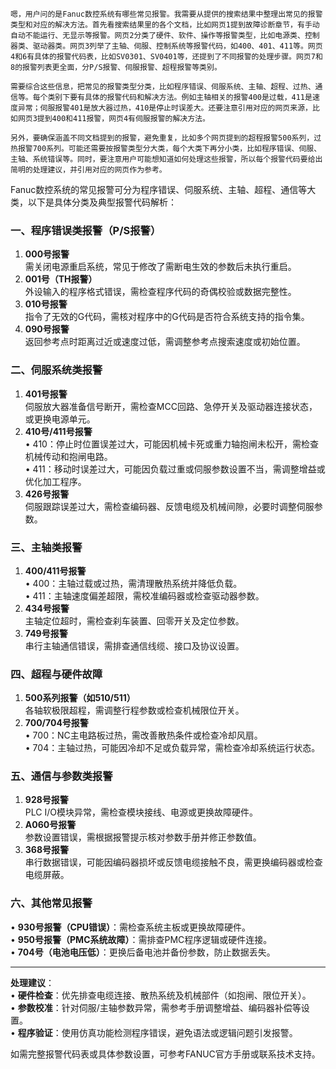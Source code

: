 ```text
嗯，用户问的是Fanuc数控系统有哪些常见报警。我需要从提供的搜索结果中整理出常见的报警类型和对应的解决方法。首先看搜索结果里的各个文档，比如网页1提到故障诊断章节，有手动自动不能运行、无显示等报警。网页2分类了硬件、软件、操作等报警类型，比如电源类、控制器类、驱动器类。网页3列举了主轴、伺服、控制系统等报警代码，如400、401、411等。网页4和6有具体的报警代码表，比如SV0301、SV0401等，还提到了不同报警的处理步骤。网页7和8的报警列表更全面，分P/S报警、伺服报警、超程报警等类别。

需要综合这些信息，把常见的报警类型分类，比如程序错误、伺服系统、主轴、超程、过热、通信等。每个类别下要有具体的报警代码和解决方法。例如主轴相关的报警400是过载，411是速度异常；伺服报警401是放大器过热，410是停止时误差大。还要注意引用对应的网页来源，比如网页3提到400和411报警，网页4有伺服报警的解决方法。

另外，要确保涵盖不同文档提到的报警，避免重复，比如多个网页提到的超程报警500系列，过热报警700系列。可能还需要按报警类型分大类，每个大类下再分小类，比如程序错误、伺服、主轴、系统错误等。同时，要注意用户可能想知道如何处理这些报警，所以每个报警代码要给出简明的处理建议，并引用对应的网页作为参考。
```
Fanuc数控系统的常见报警可分为程序错误、伺服系统、主轴、超程、通信等大类，以下是具体分类及典型报警代码解析：

### 一、程序错误类报警（P/S报警）
1. **000号报警**  
   需关闭电源重启系统，常见于修改了需断电生效的参数后未执行重启。  
2. **001号（TH报警）**  
   外设输入的程序格式错误，需检查程序代码的奇偶校验或数据完整性。  
3. **010号报警**  
   指令了无效的G代码，需核对程序中的G代码是否符合系统支持的指令集。  
4. **090号报警**  
   返回参考点时距离过近或速度过低，需调整参考点搜索速度或初始位置。

### 二、伺服系统类报警
1. **401号报警**  
   伺服放大器准备信号断开，需检查MCC回路、急停开关及驱动器连接状态，或更换电源单元。  
2. **410号/411号报警**  
   • 410：停止时位置误差过大，可能因机械卡死或重力轴抱闸未松开，需检查机械传动和抱闸电路。  
   • 411：移动时误差过大，可能因负载过重或伺服参数设置不当，需调整增益或优化加工程序。  
3. **426号报警**  
   伺服跟踪误差过大，需检查编码器、反馈电缆及机械间隙，必要时调整伺服参数。

### 三、主轴类报警
1. **400/411号报警**  
   • 400：主轴过载或过热，需清理散热系统并降低负载。  
   • 411：主轴速度偏差超限，需校准编码器或检查驱动器参数。  
2. **434号报警**  
   主轴定位超时，需检查刹车装置、回零开关及定位参数。  
3. **749号报警**  
   串行主轴通信错误，需排查通信线缆、接口及协议设置。

### 四、超程与硬件故障
1. **500系列报警（如510/511）**  
   各轴软极限超程，需调整行程参数或检查机械限位开关。  
2. **700/704号报警**  
   • 700：NC主电路板过热，需改善散热条件或检查冷却风扇。  
   • 704：主轴过热，可能因冷却不足或负载异常，需检查冷却系统运行状态。

### 五、通信与参数类报警
1. **928号报警**  
   PLC I/O模块异常，需检查模块接线、电源或更换故障硬件。  
2. **A060号报警**  
   参数设置错误，需根据报警提示核对参数手册并修正参数值。  
3. **368号报警**  
   串行数据错误，可能因编码器损坏或反馈电缆接触不良，需更换编码器或检查电缆屏蔽。

### 六、其他常见报警
• **930号报警（CPU错误）**：需检查系统主板或更换故障硬件。  
• **950号报警（PMC系统故障）**：需排查PMC程序逻辑或硬件连接。  
• **704号（电池电压低）**：更换后备电池并备份参数，防止数据丢失。

---

**处理建议**：  
• **硬件检查**：优先排查电缆连接、散热系统及机械部件（如抱闸、限位开关）。  
• **参数校准**：针对伺服/主轴参数异常，需参考手册调整增益、编码器补偿等设置。  
• **程序验证**：使用仿真功能检测程序错误，避免语法或逻辑问题引发报警。  

如需完整报警代码表或具体参数设置，可参考FANUC官方手册或联系技术支持。